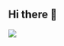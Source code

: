 ## Hi there 👋

![](https://komarev.com/ghpvc/?username=Gun8hoot&color=bf94e4&style=for-the-badge&label=PROFILE+VIEWS)
